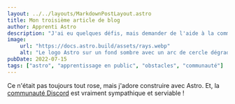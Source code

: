 ```yaml
---
layout: ../../layouts/MarkdownPostLayout.astro
title: Mon troisième article de blog
author: Apprenti Astro
description: "J'ai eu quelques défis, mais demander de l'aide à la communauté m'a vraiment aidé !"
image:
    url: "https://docs.astro.build/assets/rays.webp"
    alt: "Le logo Astro sur un fond sombre avec un arc de cercle dégradé violet."
pubDate: 2022-07-15
tags: ["astro", "apprentissage en public", "obstacles", "communauté"]
---
```

Ce n'était pas toujours tout rose, mais j'adore construire avec Astro. Et, la [communauté Discord](https://astro.build/chat) est vraiment sympathique et serviable !